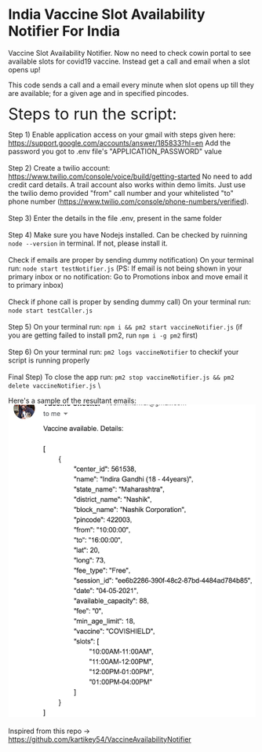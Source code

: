 # India Vaccine Slot Availability Notifier For India
Vaccine Slot Availability Notifier.
Now no need to check cowin portal to see available slots for covid19 vaccine. Instead get a call and email when a slot opens up!

This code sends a call and a email every minute when slot opens up till they are available; for a given age and in specified pincodes.


<font size="6"> Steps to run the script: </font> 

Step 1) Enable application access on your gmail with steps given here:
https://support.google.com/accounts/answer/185833?hl=en
Add the password you got to .env file's "APPLICATION_PASSWORD" value
\
\
Step 2) Create a twilio account:
https://www.twilio.com/console/voice/build/getting-started
No need to add credit card details. A trail account also works within demo limits. Just use the twilio demo provided "from" call number and your whitelisted "to" phone number (https://www.twilio.com/console/phone-numbers/verified).
\
\
Step 3) Enter the details in the file .env, present in the same folder
\
\
Step 4) Make sure you have Nodejs installed. Can be checked by ruinning `node --version` in terminal. If not, please install it.
\
\
Check if emails are proper by sending dummy notification) On your terminal run: `node start testNotifier.js`
(PS: If email is not being shown in your primary inbox or no notification: Go to Promotions inbox and move email it to primary inbox)
\
\
Check if phone call is proper by sending dummy call) On your terminal run: `node start testCaller.js`
\
\
Step 5) On your terminal run: `npm i && pm2 start vaccineNotifier.js` (if you are getting failed to install pm2, run `npm i -g pm2` first)
\
\
Step 6) On your terminal run: `pm2 logs vaccineNotifier` to checkif your script is running properly
\
\
Final Step) To close the app run: `pm2 stop vaccineNotifier.js && pm2 delete vaccineNotifier.js`
\


Here's a sample of the resultant emails:
![image info](./exampleEmail.png)
\
\
Inspired from this repo -> https://github.com/kartikey54/VaccineAvailabilityNotifier 
